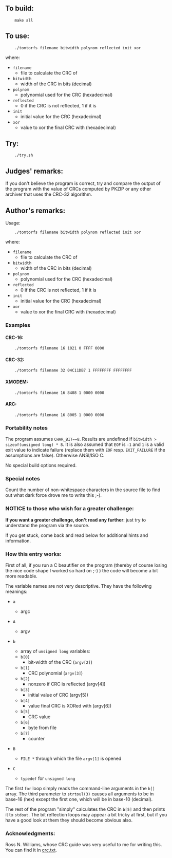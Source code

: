 ## To build:

``` <!---sh-->
    make all
```


## To use:

``` <!---sh-->
    ./tomtorfs filename bitwidth polynom reflected init xor
```

where:

- `filename`
    * file to calculate the CRC of
- `bitwidth`
    * width of the CRC in bits (decimal)
- `polynom`
    * polynomial used for the CRC (hexadecimal)
- `reflected`
    * 0 if the CRC is not reflected, 1 if it is
- `init`
    * initial value for the CRC (hexadecimal)
- `xor`
    * value to xor the final CRC with (hexadecimal)


## Try:

``` <!---sh-->
    ./try.sh
```


## Judges' remarks:

If you don't believe the program is correct, try and compare the output
of the program with the value of CRCs computed by PKZIP or any other
archiver that uses the CRC-32 algorithm.


## Author's remarks:

Usage:

``` <!---sh-->
    ./tomtorfs filename bitwidth polynom reflected init xor
```

where:

- `filename`
    * file to calculate the CRC of
- `bitwidth`
    * width of the CRC in bits (decimal)
- `polynom`
    * polynomial used for the CRC (hexadecimal)
- `reflected`
    * 0 if the CRC is not reflected, 1 if it is
- `init`
    * initial value for the CRC (hexadecimal)
- `xor`
    * value to xor the final CRC with (hexadecimal)


### Examples


#### CRC-16:

``` <!---sh-->
    ./tomtorfs filename 16 1021 0 FFFF 0000
```


#### CRC-32:


``` <!---sh-->
    ./tomtorfs filename 32 04C11DB7 1 FFFFFFFF FFFFFFFF
```


#### XMODEM:

``` <!---sh-->
    ./tomtorfs filename 16 8408 1 0000 0000
```


#### ARC:

``` <!---sh-->
    ./tomtorfs filename 16 8005 1 0000 0000
```


### Portability notes

The program assumes `CHAR_BIT==8`. Results are undefined if `bitwidth >
sizeof(unsigned long) * 8`. It is also assumed that `EOF` is `-1` and `1` is a
valid exit value to indicate failure (replace them with `EOF` resp.
`EXIT_FAILURE` if the assumptions are false). Otherwise ANSI/ISO C.

No special build options required.


### Special notes

Count the number of non-whitespace characters in the source
file to find out what dark force drove me to write this ;-).


### NOTICE to those who wish for a greater challenge:

**If you want a greater challenge, don't read any further**:
just try to understand the program via the source.

If you get stuck, come back and read below for additional hints and information.


### How this entry works:

First of all, if you run a C beautifier on the program (thereby of course losing
the nice code shape I worked so hard on ;-) ) the code will become a bit more
readable.

The variable names are not very descriptive. They have the
following meanings:

- `a`
    * argc
- `A`
    * argv
- `b`
    * array of `unsigned long` variables:
    - `b[0]`
        * bit-width of the CRC (`argv[2]`)
    * `b[1]`
        - CRC polynomial (`argv[3]`)
    * `b[2]`
        - nonzero if CRC is reflected (argv[4])
    * `b[3]`
        - initial value of CRC (argv[5])
    * `b[4]`
        - value final CRC is XORed with (argv[6])
    * `b[5]`
        - CRC value
    * `b[6]`
        - byte from file
    * `b[7]`
        - counter

- `B`
    * `FILE *` through which the file `argv[1]` is opened

- `C`
    - `typedef` for `unsigned long`

The first `for` loop simply reads the command-line arguments
in the `b[]` array. The third parameter to `strtoul(3)` causes
all arguments to be in base-16 (hex) except the first one,
which will be in base-10 (decimal).

The rest of the program "simply" calculates the CRC in `b[5]`
and then prints it to `stdout`. The bit reflection loops may
appear a bit tricky at first, but if you have a good look
at them they should become obvious also.

###  Acknowledgments:

Ross N. Williams, whose CRC guide was very useful to me
for writing this. You can find it in [crc.txt](crc.txt).


<!--

    Copyright © 1984-2024 by Landon Curt Noll. All Rights Reserved.

    You are free to share and adapt this file under the terms of this license:

        Creative Commons Attribution-ShareAlike 4.0 International (CC BY-SA 4.0)

    For more information, see:

        https://creativecommons.org/licenses/by-sa/4.0/

-->
